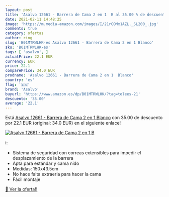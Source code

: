 ```yaml
---
layout: post
title: 'Asalvo 12661 - Barrera de Cama 2 en 1  B al 35.00 % de descuento'
date: 2021-02-11 14:48:25
image: 'https://m.media-amazon.com/images/I/21rCOMx1AZL._SL200_.jpg'
comments: true
category: ofertas
author: ring
slug: 'B01MTRWLHK-es Asalvo 12661 - Barrera de Cama 2 en 1 Blanco'
sku: 'B01MTRWLHK-es'
tags: [ 'asalvo', ]
actualPrice: 22.1 EUR
currency: EUR
price: 22.1
comparePrice: 34.0 EUR
prodname: 'Asalvo 12661 - Barrera de Cama 2 en 1  Blanco'
country: 'es'
flag: '🇪🇸'
brand: 'Asalvo'
buyurl: 'https://www.amazon.es/dp/B01MTRWLHK/?tag=tolees-21'
descuento: '35.00'
average: '22.1'
---
```


Está [Asalvo 12661 - Barrera de Cama 2 en 1  Blanco](https://www.amazon.es/dp/B01MTRWLHK/?tag=tolees-21) con 35.00 de descuento por 22.1 EUR (original: 34.0 EUR) en el siguiente enlace!

[![Asalvo 12661 - Barrera de Cama 2 en 1  B](https://m.media-amazon.com/images/I/21rCOMx1AZL._SL200_.jpg)](https://www.amazon.es/dp/B01MTRWLHK/?tag=tolees-21)

ℹ️:

- Sistema de seguridad con correas extensibles para impedir el desplazamiento de la barrera
- Apta para estándar y cama nido
- Medidas: 150x43.5cm
- No hace falta extraerla para hacer la cama
- Fácil montaje

[🛒 Ver la oferta!!](https://www.amazon.es/dp/B01MTRWLHK/?tag=tolees-21)
